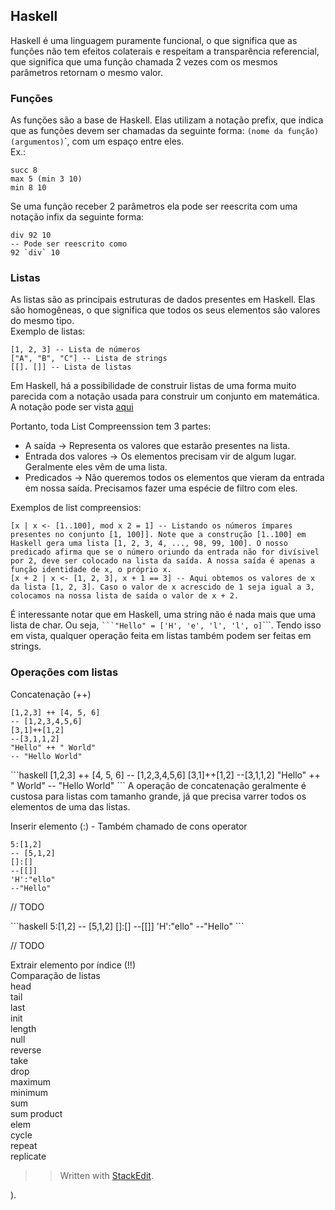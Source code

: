 <h2 id="haskell">Haskell</h2>
<p>Haskell é uma linguagem puramente funcional, o que significa que as funções não tem efeitos colaterais e respeitam a transparência referencial, que significa que uma função chamada 2 vezes com os mesmos parâmetros retornam o mesmo valor.</p>
<h3 id="funções">Funções</h3>
<p>As funções são a base de Haskell. Elas utilizam a notação prefix, que indica que as funções devem ser chamadas da seguinte forma: <code>(nome da função) (argumentos)</code>`, com um espaço entre eles.<br>
Ex.:</p>
<pre class=" language-haskell"><code class="prism  language-haskell"><span class="token builtin">succ</span> <span class="token number">8</span>
<span class="token builtin">max</span> <span class="token number">5</span> <span class="token punctuation">(</span><span class="token builtin">min</span> <span class="token number">3</span> <span class="token number">10</span><span class="token punctuation">)</span>
<span class="token builtin">min</span> <span class="token number">8</span> <span class="token number">10</span>
</code></pre>
<p>Se uma função receber 2 parâmetros ela pode ser reescrita com uma notação infix da seguinte forma:</p>
<pre class=" language-haskell"><code class="prism  language-haskell"><span class="token builtin">div</span> <span class="token number">92</span> <span class="token number">10</span>
<span class="token comment">-- Pode ser reescrito como</span>
<span class="token number">92</span> `<span class="token builtin">div</span>` <span class="token number">10</span>
</code></pre>
<h3 id="listas">Listas</h3>
<p>As listas são as principais estruturas de dados presentes em Haskell. Elas são homogêneas, o que significa que todos os seus elementos são valores do mesmo tipo.<br>
Exemplo de listas:</p>
<pre class=" language-haskell"><code class="prism  language-haskell"><span class="token punctuation">[</span><span class="token number">1</span><span class="token punctuation">,</span> <span class="token number">2</span><span class="token punctuation">,</span> <span class="token number">3</span><span class="token punctuation">]</span> <span class="token comment">-- Lista de números</span>
<span class="token punctuation">[</span><span class="token string">"A"</span><span class="token punctuation">,</span> <span class="token string">"B"</span><span class="token punctuation">,</span> <span class="token string">"C"</span><span class="token punctuation">]</span> <span class="token comment">-- Lista de strings</span>
<span class="token punctuation">[</span><span class="token punctuation">[</span><span class="token punctuation">]</span><span class="token punctuation">.</span> <span class="token punctuation">[</span><span class="token punctuation">]</span><span class="token punctuation">]</span> <span class="token comment">-- Lista de listas</span>
</code></pre>
<p>Em Haskell, há a possibilidade de construir listas de uma forma muito parecida com a notação usada para construir um conjunto em matemática. A notação pode ser vista <a href="https://en.wikipedia.org/wiki/Set_(mathematics)#Set-builder_notation">aqui</a></p>
<p>Portanto, toda List Compreenssion tem 3 partes:</p>
<ul>
<li>A saída -&gt; Representa os valores que estarão presentes na lista.</li>
<li>Entrada dos valores -&gt; Os elementos precisam vir de algum lugar. Geralmente eles vêm de uma lista.</li>
<li>Predicados -&gt; Não queremos todos os elementos que vieram da entrada em nossa saída. Precisamos fazer uma espécie de filtro com eles.</li>
</ul>
<p>

Exemplos de list compreensios:</p>
<pre class=" language-haskell"><code class="prism  language-haskell"><span class="token punctuation">[</span><span class="token hvariable">x</span> <span class="token operator">|</span> <span class="token hvariable">x</span> <span class="token operator">&lt;-</span> <span class="token punctuation">[</span><span class="token number">1</span><span class="token operator">..</span><span class="token number">100</span><span class="token punctuation">]</span><span class="token punctuation">,</span> <span class="token builtin">mod</span> <span class="token hvariable">x</span> <span class="token number">2</span> <span class="token operator">=</span> <span class="token number">1</span><span class="token punctuation">]</span> <span class="token comment">-- Listando os números ímpares presentes no conjunto [1, 100]]. Note que a construção [1..100] em Haskell gera uma lista [1, 2, 3, 4, ..., 98, 99, 100]. O nosso predicado afirma que se o número oriundo da entrada não for divísivel por 2, deve ser colocado na lista da saída. A nossa saída é apenas a função identidade de x, o próprio x.</span>
<span class="token punctuation">[</span><span class="token hvariable">x</span> <span class="token operator">+</span> <span class="token number">2</span> <span class="token operator">|</span> <span class="token hvariable">x</span> <span class="token operator">&lt;-</span> <span class="token punctuation">[</span><span class="token number">1</span><span class="token punctuation">,</span> <span class="token number">2</span><span class="token punctuation">,</span> <span class="token number">3</span><span class="token punctuation">]</span><span class="token punctuation">,</span> <span class="token hvariable">x</span> <span class="token operator">+</span> <span class="token number">1</span> <span class="token operator">==</span> <span class="token number">3</span><span class="token punctuation">]</span> <span class="token comment">-- Aqui obtemos os valores de x da lista [1, 2, 3]. Caso o valor de x acrescido de 1 seja igual a 3, colocamos na nossa lista de saída o valor de x + 2.</span>
</code></pre>
<p>É interessante notar que em Haskell, uma string não é nada mais que uma lista de char. Ou seja, <code>```"Hello" = ['H', 'e', 'l', 'l', o]</code>```. Tendo isso em vista, qualquer operação feita em listas também podem ser feitas em strings.</p>
<h3 id="operações-com-listas">

### Operações com listas</h3>
<p>
Concatenação (++)</p>
<pre class=" language-haskell"><code class="prism  language-haskell"><span class="token punctuation">[</span><span class="token number">1</span><span class="token punctuation">,</span><span class="token number">2</span><span class="token punctuation">,</span><span class="token number">3</span><span class="token punctuation">]</span> <span class="token operator">++</span> <span class="token punctuation">[</span><span class="token number">4</span><span class="token punctuation">,</span> <span class="token number">5</span><span class="token punctuation">,</span> <span class="token number">6</span><span class="token punctuation">]</span>
<span class="token comment">-- [1,2,3,4,5,6]</span>
<span class="token punctuation">[</span><span class="token number">3</span><span class="token punctuation">,</span><span class="token number">1</span><span class="token punctuation">]</span><span class="token operator">++</span><span class="token punctuation">[</span><span class="token number">1</span><span class="token punctuation">,</span><span class="token number">2</span><span class="token punctuation">]</span>
<span class="token comment">--[3,1,1,2]</span>
<span class="token string">"Hello"</span> <span class="token operator">++</span> <span class="token string">" World"</span>
<span class="token comment">-- "Hello World"</span>
</code></pre>
<p>
```haskell
[1,2,3] ++ [4, 5, 6]
-- [1,2,3,4,5,6]
[3,1]++[1,2]
--[3,1,1,2]
"Hello" ++ " World"
-- "Hello World"
```
A operação de concatenação geralmente é custosa para listas com tamanho grande, já que precisa varrer todos os elementos de uma das listas.</p>
<p>

Inserir elemento (:) - Também chamado de cons operator</p>
<pre class=" language-haskell"><code class="prism  language-haskell"><span class="token number">5</span><span class="token operator">:</span><span class="token punctuation">[</span><span class="token number">1</span><span class="token punctuation">,</span><span class="token number">2</span><span class="token punctuation">]</span>
<span class="token comment">-- [5,1,2]</span>
<span class="token punctuation">[</span><span class="token punctuation">]</span><span class="token operator">:</span><span class="token punctuation">[</span><span class="token punctuation">]</span>
<span class="token comment">--[[]]</span>
<span class="token char">'H'</span><span class="token operator">:</span><span class="token string">"ello"</span>
<span class="token comment">--"Hello"</span>
</code></pre>
<p>// TODO</p>
<p>
```haskell
5:[1,2]
-- [5,1,2]
[]:[]
--[[]]
'H':"ello"
--"Hello"
```

// TODO

Extrair elemento por índice (!!)<br>
Comparação de listas<br>
head<br>
tail<br>
last<br>
init<br>
length<br>
null<br>
reverse<br>
take<br>
drop<br>
maximum<br>
minimum<br>
sum<br>
sum
product<br>
elem<br>
cycle<br>
repeat<br>
replicate</p>
<blockquote>
<p>


> Written with <a href="[StackEdit](https://stackedit.io/">StackEdit</a>.</p>
</blockquote>
).
<!--stackedit_data:
eyJoaXN0b3J5IjpbLTk1MDYxNDc0NF19
-->